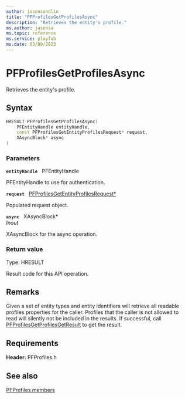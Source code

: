```yaml
---
author: jasonsandlin
title: "PFProfilesGetProfilesAsync"
description: "Retrieves the entity's profile."
ms.author: jasonsa
ms.topic: reference
ms.service: playfab
ms.date: 03/09/2023
---
```


# PFProfilesGetProfilesAsync  

Retrieves the entity's profile.  

## Syntax  
  
```cpp
HRESULT PFProfilesGetProfilesAsync(  
    PFEntityHandle entityHandle,  
    const PFProfilesGetEntityProfilesRequest* request,  
    XAsyncBlock* async  
)  
```  
  
### Parameters  
  
**`entityHandle`** &nbsp; PFEntityHandle  
  
PFEntityHandle to use for authentication.  
  
**`request`** &nbsp; [PFProfilesGetEntityProfilesRequest*](../../pfprofilestypes/structs/pfprofilesgetentityprofilesrequest.md)  
  
Populated request object.  
  
**`async`** &nbsp; XAsyncBlock*  
*_Inout_*  
  
XAsyncBlock for the async operation.  
  
  
### Return value
Type: HRESULT
  
Result code for this API operation.
  
## Remarks  
  
Given a set of entity types and entity identifiers will retrieve all readable profiles properties for the caller. Profiles that the caller is not allowed to read will silently not be included in the results. If successful, call [PFProfilesGetProfilesGetResult](pfprofilesgetprofilesgetresult.md) to get the result.
  
## Requirements  
  
**Header:** PFProfiles.h
  
## See also  
[PFProfiles members](../pfprofiles_members.md)  

  
  
